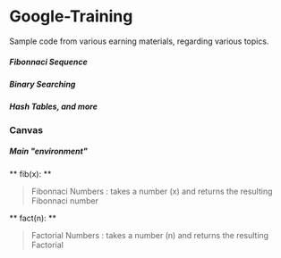 # Google-Training

Sample code from various earning materials, regarding various topics.

##### Fibonnaci Sequence
##### Binary Searching
##### Hash Tables, and more

### Canvas
##### Main "environment"
** fib(x): **
> Fibonnaci Numbers : takes a number (x) and returns the resulting Fibonnaci number
    
** fact(n): **
> Factorial Numbers : takes a number (n) and returns the resulting Factorial